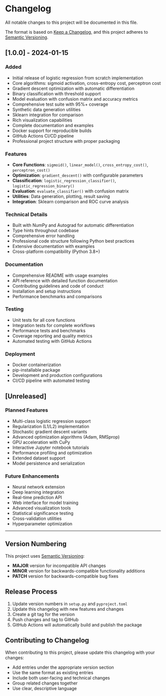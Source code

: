 # Changelog

All notable changes to this project will be documented in this file.

The format is based on [Keep a Changelog](https://keepachangelog.com/en/1.0.0/),
and this project adheres to [Semantic Versioning](https://semver.org/spec/v2.0.0.html).

## [1.0.0] - 2024-01-15

### Added
- Initial release of logistic regression from scratch implementation
- Core algorithms: sigmoid activation, cross-entropy cost, perceptron cost
- Gradient descent optimization with automatic differentiation
- Binary classification with threshold support
- Model evaluation with confusion matrix and accuracy metrics
- Comprehensive test suite with 95%+ coverage
- Synthetic data generation utilities
- Sklearn integration for comparison
- Rich visualization capabilities
- Complete documentation and examples
- Docker support for reproducible builds
- GitHub Actions CI/CD pipeline
- Professional project structure with proper packaging

### Features
- **Core Functions**: `sigmoid()`, `linear_model()`, `cross_entropy_cost()`, `perceptron_cost()`
- **Optimization**: `gradient_descent()` with configurable parameters
- **Classification**: `logistic_regression_classifier()`, `logistic_regression_binary()`
- **Evaluation**: `evaluate_classifier()` with confusion matrix
- **Utilities**: Data generation, plotting, result saving
- **Integration**: Sklearn comparison and ROC curve analysis

### Technical Details
- Built with NumPy and Autograd for automatic differentiation
- Type hints throughout codebase
- Comprehensive error handling
- Professional code structure following Python best practices
- Extensive documentation with examples
- Cross-platform compatibility (Python 3.8+)

### Documentation
- Comprehensive README with usage examples
- API reference with detailed function documentation
- Contributing guidelines and code of conduct
- Installation and setup instructions
- Performance benchmarks and comparisons

### Testing
- Unit tests for all core functions
- Integration tests for complete workflows
- Performance tests and benchmarks
- Coverage reporting and quality metrics
- Automated testing with GitHub Actions

### Deployment
- Docker containerization
- pip-installable package
- Development and production configurations
- CI/CD pipeline with automated testing

## [Unreleased]

### Planned Features
- Multi-class logistic regression support
- Regularization (L1/L2) implementation
- Stochastic gradient descent variants
- Advanced optimization algorithms (Adam, RMSprop)
- GPU acceleration with CuPy
- Interactive Jupyter notebook tutorials
- Performance profiling and optimization
- Extended dataset support
- Model persistence and serialization

### Future Enhancements
- Neural network extension
- Deep learning integration
- Real-time prediction API
- Web interface for model training
- Advanced visualization tools
- Statistical significance testing
- Cross-validation utilities
- Hyperparameter optimization

---

## Version Numbering

This project uses [Semantic Versioning](https://semver.org/):

- **MAJOR** version for incompatible API changes
- **MINOR** version for backwards-compatible functionality additions
- **PATCH** version for backwards-compatible bug fixes

## Release Process

1. Update version numbers in `setup.py` and `pyproject.toml`
2. Update this changelog with new features and changes
3. Create a git tag for the version
4. Push changes and tag to GitHub
5. GitHub Actions will automatically build and publish the package

## Contributing to Changelog

When contributing to this project, please update this changelog with your changes:

- Add entries under the appropriate version section
- Use the same format as existing entries
- Include both user-facing and technical changes
- Group related changes together
- Use clear, descriptive language
